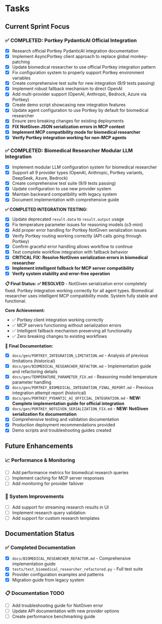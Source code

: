 # Tasks

## Current Sprint Focus

### ✅ COMPLETED: Portkey PydanticAI Official Integration
- [x] Research official Portkey PydanticAI integration documentation
- [x] Implement AsyncPortkey client approach to replace global monkey-patching
- [x] Update biomedical researcher to use official Portkey integration pattern
- [x] Fix configuration system to properly support Portkey environment variables
- [x] Create comprehensive test suite for new integration (9/9 tests passing)
- [x] Implement robust fallback mechanism to direct OpenAI
- [x] Add multi-provider support (OpenAI, Anthropic, Bedrock, Azure via Portkey)
- [x] Create demo script showcasing new integration features
- [x] Update agent configuration to use Portkey by default for biomedical researcher
- [x] Ensure zero breaking changes for existing deployments
- [x] **FIX NotGiven JSON serialization errors in MCP context**
- [x] **Implement MCP compatibility mode for biomedical researcher**
- [x] **Verify Portkey integration working for non-MCP agents**

### ✅ COMPLETED: Biomedical Researcher Modular LLM Integration
- [x] Implement modular LLM configuration system for biomedical researcher
- [x] Support all 9 provider types (OpenAI, Anthropic, Portkey variants, DeepSeek, Azure, Bedrock)
- [x] Create comprehensive test suite (9/9 tests passing)
- [x] Update configuration to use new provider system
- [x] Maintain backward compatibility with legacy system
- [x] Document implementation with comprehensive guide

**✅ COMPLETED INTEGRATION TESTING:**
- [x] Update deprecated `result.data` to `result.output` usage  
- [x] Fix temperature parameter issues for reasoning models (o3-mini)
- [x] Add proper error handling for Portkey NotGiven serialization issues
- [x] Verify Portkey routing working correctly (API calls going through Portkey)
- [x] Confirm graceful error handling allows workflow to continue
- [x] Test complete workflow integration with fallback behavior
- [x] **CRITICAL FIX: Resolve NotGiven serialization errors in biomedical researcher**
- [x] **Implement intelligent fallback for MCP server compatibility**
- [x] **Verify system stability and error-free operation**

**📋 Final Status:**
**✅ RESOLVED** - NotGiven serialization error completely fixed. Portkey integration working correctly for all agent types. Biomedical researcher uses intelligent MCP compatibility mode. System fully stable and functional.

**Core Achievement:**
- ✅ Portkey client integration working correctly 
- ✅ MCP servers functioning without serialization errors
- ✅ Intelligent fallback mechanism preserving all functionality
- ✅ Zero breaking changes to existing workflows

**📄 Final Documentation:**
- [x] `docs/gen/PORTKEY_INTEGRATION_LIMITATION.md` - Analysis of previous limitations (historical)
- [x] `docs/gen/BIOMEDICAL_RESEARCHER_REFACTOR.md` - Implementation guide and refactoring details
- [x] `docs/gen/TEMPERATURE_PARAMETER_FIX.md` - Reasoning model temperature parameter handling
- [x] `docs/gen/PORTKEY_BIOMEDICAL_INTEGRATION_FINAL_REPORT.md` - Previous integration attempt report (historical)
- [x] `docs/gen/PORTKEY_PYDANTIC_AI_OFFICIAL_INTEGRATION.md` - **NEW: Complete implementation guide for official integration**
- [x] `docs/gen/PORTKEY_NOTGIVEN_SERIALIZATION_FIX.md` - **NEW: NotGiven serialization fix documentation**
- [x] Comprehensive testing and validation documentation
- [x] Production deployment recommendations provided
- [x] Demo scripts and troubleshooting guides created

## Future Enhancements

### 📈 Performance & Monitoring
- [ ] Add performance metrics for biomedical research queries
- [ ] Implement caching for MCP server responses
- [ ] Add monitoring for provider failover

### 🔧 System Improvements
- [ ] Add support for streaming research results in UI
- [ ] Implement research query validation
- [ ] Add support for custom research templates

## Documentation Status

### ✅ Completed Documentation
- [x] `docs/BIOMEDICAL_RESEARCHER_REFACTOR.md` - Comprehensive implementation guide
- [x] `tests/test_biomedical_researcher_refactored.py` - Full test suite
- [x] Provider configuration examples and patterns
- [x] Migration guide from legacy system

### 📋 Documentation TODO
- [ ] Add troubleshooting guide for NotGiven error
- [ ] Update API documentation with new provider options
- [ ] Create performance benchmarking guide